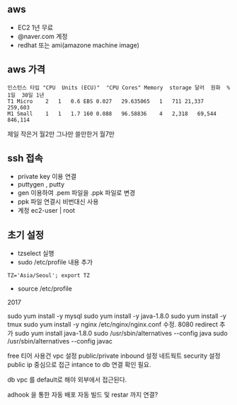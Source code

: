 ## aws
- EC2 1년 무료
- @naver.com 계정
- redhat  또는 ami(amazone machine image)

## aws 가격
```
인스턴스 타입	"CPU  Units (ECU)"	"CPU Cores"	Memory	storage	달러	원화	%	1일	30일	1년
T1 Micro	2	1	0.6	EBS	0.027	29.635065	1	711	21,337	259,603
M1 Small	1	1	1.7	160	0.088	96.58836	4	2,318	69,544	846,114
```
제일 작은거 월2만
그나만 쓸만한거 월7만 

## ssh 접속
- private key 이용 연결
- puttygen , putty  
- gen 이용하여 .pem 파일을 .ppk 파일로 변경 
- ppk 파일 연결시 비번대신 사용
- 계정 ec2-user | root

## 초기 설정
- tzselect 실행
- sudo /etc/profile 내용 추가
```
TZ='Asia/Seoul'; export TZ
```
- source /etc/profile


2017

sudo yum install -y mysql
sudo yum install -y java-1.8.0
sudo yum install -y tmux
sudo yum install -y nginx
/etc/nginx/nginx.conf 수정. 8080 redirect 추가
sudo yum install java-1.8.0
sudo /usr/sbin/alternatives --config java
sudo /usr/sbin/alternatives --config javac

free 티어 사용건
vpc 설정 public/private
inbound 설정
네트웍트 security 설정
public ip 중심으로 접근 
intance to db 연결 확인 필요.


db
vpc 를 default로 해야 외부에서 접근된다.


adhook 을 통한 자동 배포
자동 빌드 및 restar 까지 연결?
